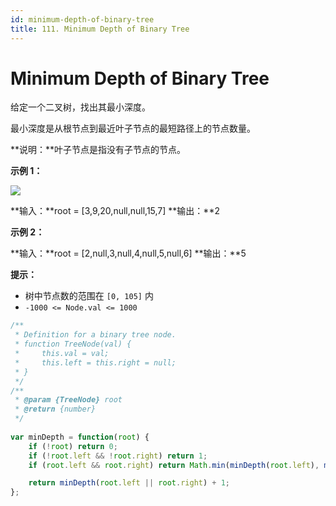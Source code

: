 ```yaml
---
id: minimum-depth-of-binary-tree
title: 111. Minimum Depth of Binary Tree
---
```


# Minimum Depth of Binary Tree

给定一个二叉树，找出其最小深度。

最小深度是从根节点到最近叶子节点的最短路径上的节点数量。

**说明：**叶子节点是指没有子节点的节点。



**示例 1：**

![](https://assets.leetcode.com/uploads/2020/10/12/ex_depth.jpg)

**输入：**root = \[3,9,20,null,null,15,7] **输出：**2

**示例 2：**

**输入：**root = \[2,null,3,null,4,null,5,null,6] **输出：**5



**提示：**

-   树中节点数的范围在 `[0, 105]` 内
-   `-1000 <= Node.val <= 1000`



```javascript
/**
 * Definition for a binary tree node.
 * function TreeNode(val) {
 *     this.val = val;
 *     this.left = this.right = null;
 * }
 */
/**
 * @param {TreeNode} root
 * @return {number}
 */
 
var minDepth = function(root) {
	if (!root) return 0;
	if (!root.left && !root.right) return 1;
	if (root.left && root.right) return Math.min(minDepth(root.left), minDepth(root.right)) + 1;

	return minDepth(root.left || root.right) + 1;
};
```